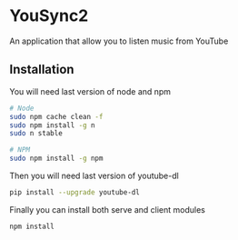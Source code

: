 # YouSync2
An application that allow you to listen music from YouTube

## Installation
You will need last version of node and npm

```bash
# Node
sudo npm cache clean -f
sudo npm install -g n
sudo n stable

# NPM
sudo npm install -g npm
```

Then you will need last version of youtube-dl

```bash
pip install --upgrade youtube-dl
```


Finally you can install both serve and client modules

```bash
npm install
```
